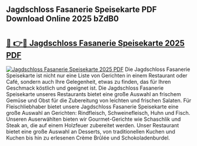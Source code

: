 ## Jagdschloss Fasanerie Speisekarte PDF Download Online 2025 bZdB0

# <h2><a href="http://gcaze9i.nevu.top/?p=Jagdschloss+Fasanerie+Speisekarte">🔗 👉🔴 Jagdschloss Fasanerie Speisekarte 2025 PDF</a></h2>

[![Jagdschloss Fasanerie Speisekarte 2025 PDF](https://i.imgur.com/dBaPXMq.png)](http://gcaze9i.nevu.top/?p=Jagdschloss+Fasanerie+Speisekarte)
Die Jagdschloss Fasanerie Speisekarte ist nicht nur eine Liste von Gerichten in einem Restaurant oder Café, sondern auch Ihre Gelegenheit, etwas zu finden, das für Ihren Geschmack köstlich und geeignet ist. Die Jagdschloss Fasanerie Speisekarte unseres Restaurants bietet eine große Auswahl an frischem Gemüse und Obst für die Zubereitung von leichten und frischen Salaten. Für Fleischliebhaber bietet unsere Jagdschloss Fasanerie Speisekarte eine große Auswahl an Gerichten: Rindfleisch, Schweinefleisch, Huhn und Fisch. Unseren Auserwählten bieten wir Gourmet-Gerichte wie Schaschlik und Steak an, die auf einem Holzfeuer zubereitet werden. Unser Restaurant bietet eine große Auswahl an Desserts, von traditionellen Kuchen und Kuchen bis hin zu erlesenen Crème Brûlée und Schokoladenburdel.
